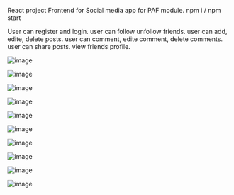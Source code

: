 React project Frontend for Social media app for PAF module.
npm i / npm start

User can register and login.
user can follow unfollow friends.
user can add, edite, delete posts.
user can comment, edite comment, delete comments.
user can share posts.
view friends profile.



![image](https://github.com/IT21284816/SocialNetwork-Frontend-React/assets/99232799/dc44b9d6-3549-48bc-8181-ac77ed7f29a8)

![image](https://github.com/IT21284816/SocialNetwork-Frontend-React/assets/99232799/eb99ffc3-edfe-4af7-8538-fd78684c6a8c)

![image](https://github.com/IT21284816/SocialNetwork-Frontend-React/assets/99232799/c1af40a2-777f-4b9d-b153-1e72d52f4b72)

![image](https://github.com/IT21284816/SocialNetwork-Frontend-React/assets/99232799/4b37f6e5-cfcf-4df9-a4a3-8cbe5b213394)

![image](https://github.com/IT21284816/SocialNetwork-Frontend-React/assets/99232799/66ec4512-86e5-4744-9e54-5cac9dc5b51c)

![image](https://github.com/IT21284816/SocialNetwork-Frontend-React/assets/99232799/19a36f41-9504-45ec-887f-ee6324c0f145)

![image](https://github.com/IT21284816/SocialNetwork-Frontend-React/assets/99232799/bef27b41-5f2e-4824-b5e5-15dfbbe92409)

![image](https://github.com/IT21284816/SocialNetwork-Frontend-React/assets/99232799/669bfd7a-7717-471c-b005-a817931b2b71)

![image](https://github.com/IT21284816/SocialNetwork-Frontend-React/assets/99232799/4655d61f-f97f-4bd6-86d5-5134da678518)

![image](https://github.com/IT21284816/SocialNetwork-Frontend-React/assets/99232799/12502e58-4660-4be6-a9f8-2ae33dd93e0c)


